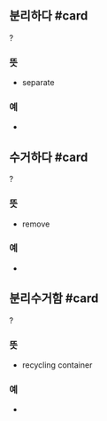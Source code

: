 ## 분리하다 #card
?
### 뜻
- separate
### 예
-
<!--SR:!2024-08-09,3,268-->

## 수거하다 #card
?
### 뜻
- remove
### 예
-
<!--SR:!2024-08-08,2,230-->

## 분리수거함 #card
?
### 뜻
- recycling container
### 예
-

